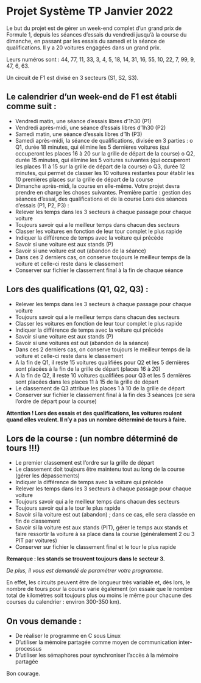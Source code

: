 # Projet Système TP Janvier 2022

Le but du projet est de gérer un week-end complet d’un grand prix de Formule 1, depuis les séances d’essais du vendredi jusqu’à la course du dimanche, en passant par les essais du samedi et la séance de qualifications.
Il y a 20 voitures engagées dans un grand prix.

Leurs numéros sont : 44, 77, 11, 33, 3, 4, 5, 18, 14, 31, 16, 55, 10, 22, 7, 99, 9, 47, 6, 63.

Un circuit de F1 est divisé en 3 secteurs (S1, S2, S3).

## Le calendrier d’un week-end de F1 est établi comme suit :
-	Vendredi matin, une séance d’essais libres d’1h30 (P1)
-	Vendredi après-midi, une séance d’essais libres d’1h30 (P2)
-	Samedi matin, une séance d’essais libres d’1h (P3)
-	Samedi après-midi, la séance de qualifications, divisée en 3 parties :
o	Q1, durée 18 minutes, qui élimine les 5 dernières voitures (qui occuperont les places 16 à 20 sur la grille de départ de la course)
o	Q2, durée 15 minutes, qui élimine les 5 voitures suivantes (qui occuperont les places 11 à 15 sur la grille de départ de la course)
o	Q3, durée 12 minutes, qui permet de classer les 10 voitures restantes pour établir les 10 premières places sur la grille de départ de la course
-	Dimanche après-midi, la course en elle-même.
Votre projet devra prendre en charge les choses suivantes.
Première partie : gestion des séances d’essai, des qualifications et de la course
Lors des séances d’essais (P1, P2, P3) :
-	Relever les temps dans les 3 secteurs à chaque passage pour chaque voiture
-	Toujours savoir qui a le meilleur temps dans chacun des secteurs
-	Classer les voitures en fonction de leur tour complet le plus rapide
-	Indiquer la différence de temps avec la voiture qui précède
-	Savoir si une voiture est aux stands (P)
-	Savoir si une voiture est out (abandon de la séance)
-	Dans ces 2 derniers cas, on conserve toujours le meilleur temps de la voiture et celle-ci reste dans le classement
-	Conserver sur fichier le classement final à la fin de chaque séance
 
## Lors des qualifications (Q1, Q2, Q3) :
-	Relever les temps dans les 3 secteurs à chaque passage pour chaque voiture
-	Toujours savoir qui a le meilleur temps dans chacun des secteurs
-	Classer les voitures en fonction de leur tour complet le plus rapide
-	Indiquer la différence de temps avec la voiture qui précède
-	Savoir si une voiture est aux stands (P)
-	Savoir si une voitures est out (abandon de la séance)
-	Dans ces 2 derniers cas, on conserve toujours le meilleur temps de la voiture et celle-ci reste dans le classement
-	A la fin de Q1, il reste 15 voitures qualifiées pour Q2 et les 5 dernières sont placées à la fin de la grille de départ (places 16 à 20)
-	A la fin de Q2, il reste 10 voitures qualifiées pour Q3 et les 5 dernières sont placées dans les places 11 à 15 de la grille de départ
-	Le classement de Q3 attribue les places 1 à 10 de la grille de départ
-	Conserver sur fichier le classement final à la fin des 3 séances (ce sera l’ordre de départ pour la course)

**Attention ! Lors des essais et des qualifications, les voitures roulent quand elles veulent. Il n’y a pas un nombre déterminé de tours à faire.**

## Lors de la course : (un nombre déterminé de tours !!!)
-	Le premier classement est l’ordre sur la grille de départ
-	Le classement doit toujours être maintenu tout au long de la course (gérer les dépassements)
-	Indiquer la différence de temps avec la voiture qui précède
-	Relever les temps dans les 3 secteurs à chaque passage pour chaque voiture
-	Toujours savoir qui a le meilleur temps dans chacun des secteurs
-	Toujours savoir qui a le tour le plus rapide
-	Savoir si la voiture est out (abandon) ; dans ce cas, elle sera classée en fin de classement
-	Savoir si la voiture est aux stands (PIT), gérer le temps aux stands et faire ressortir la voiture à sa place dans la course (généralement 2 ou 3 PIT par voitures)
-	Conserver sur fichier le classement final et le tour le plus rapide

**Remarque : les stands se trouvent toujours dans le secteur 3.**

 
*De plus, il vous est demandé de paramétrer votre programme.*

En effet, les circuits peuvent être de longueur très variable et, dès lors, le nombre de tours pour la course varie également (on essaie que le nombre total de kilomètres soit toujours plus ou moins le même pour chacune des courses du calendrier : environ 300-350 km).

## On vous demande :
-	De réaliser le programme en C sous Linux
-	D’utiliser la mémoire partagée comme moyen de communication inter-processus
-	D’utiliser les sémaphores pour synchroniser l’accès à la mémoire partagée

Bon courage.



